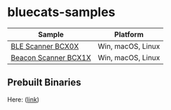 # bluecats-samples

Sample      | Platform
------------|---------
[BLE Scanner BCX0X](https://github.com/bluecats/bluecats-samples/tree/master/BleScanner) | Win, macOS, Linux
[Beacon Scanner BCX1X](https://github.com/bluecats/bluecats-samples/tree/master/BeaconScanner) | Win, macOS, Linux


## Prebuilt Binaries
Here: ([link](https://github.com/bluecats/bluecats-samples/tree/master/Binaries))

